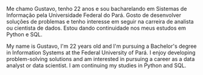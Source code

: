 Me chamo Gustavo, tenho 22 anos e sou bacharelando em Sistemas de Informação pela Universidade Federal do Pará. Gosto de desenvolver soluções de problemas e tenho interesse em seguir na carreira de analista ou cientista de dados. Estou dando continuidade nos meus estudos em Python e SQL.

My name is Gustavo, I'm 22 years old and I'm pursuing a Bachelor's degree in Information Systems at the Federal University of Pará. I enjoy developing problem-solving solutions and am interested in pursuing a career as a data analyst or data scientist. I am continuing my studies in Python and SQL.
